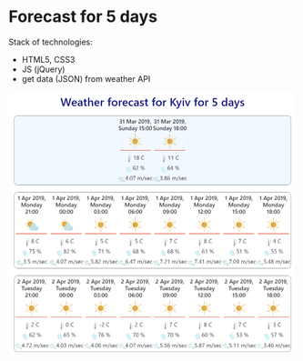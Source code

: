 # Forecast for 5 days
Stack of technologies:
- HTML5, CSS3
- JS (jQuery)
- get data (JSON) from weather API 

![alt text](https://github.com/Annibezh/weather-API/blob/master/screenshot.png)
